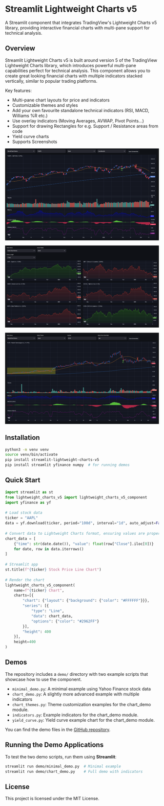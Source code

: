 # Streamlit Lightweight Charts v5

A Streamlit component that integrates TradingView's Lightweight Charts v5 library, providing interactive financial charts with multi-pane support for technical analysis.

## Overview

Streamlit Lightweight Charts v5 is built around version 5 of the TradingView Lightweight Charts library, which introduces powerful multi-pane capabilities perfect for technical analysis. This component allows you to create great looking financial charts with multiple indicators stacked vertically, similar to popular trading platforms.

Key features:

- Multi-pane chart layouts for price and indicators
- Customizable themes and styles
- Add your own favourite standalone technical indicators (RSI, MACD, Williams %R etc.)
- Use overlay indicators (Moving Averages, AVWAP, Pivot Points...)
- Support for drawing Rectangles for e.g. Support / Resistance areas from code
- Yield curve charts
- Supports Screenshots

![Screenshot](https://github.com/locupleto/streamlit-lightweight-charts-v5/raw/main/Screenshot_1.png)

![Screenshot](https://github.com/locupleto/streamlit-lightweight-charts-v5/raw/main/Screenshot_2.png)

![Screenshot](https://github.com/locupleto/streamlit-lightweight-charts-v5/raw/main/Screenshot_3.png)

## Installation

```bash
python3 -m venv venv
source venv/bin/activate
pip install streamlit-lightweight-charts-v5
pip install streamlit yfinance numpy  # for running demos
```

## Quick Start

```python
import streamlit as st
from lightweight_charts_v5 import lightweight_charts_v5_component
import yfinance as yf

# Load stock data
ticker = "AAPL"
data = yf.download(ticker, period="100d", interval="1d", auto_adjust=False) 

# Convert data to Lightweight Charts format, ensuring values are proper floats
chart_data = [
    {"time": str(date.date()), "value": float(row["Close"].iloc[0])}  
    for date, row in data.iterrows()
]

# Streamlit app
st.title(f"{ticker} Stock Price Line Chart")

# Render the chart
lightweight_charts_v5_component(
    name=f"{ticker} Chart",
    charts=[{
        "chart": {"layout": {"background": {"color": "#FFFFFF"}}},
        "series": [{
            "type": "Line",
            "data": chart_data,
            "options": {"color": "#2962FF"}
        }],
        "height": 400
    }],
    height=400
)
```

## Demos

The repository includes a `demo/` directory with two example scripts that showcase how to use the component.

- `minimal_demo.py`: A minimal example using Yahoo Finance stock data
- `chart_demo.py`: A slightly more advanced example with multiple indicators
- `chart_themes.py`: Theme customization examples for the chart_demo module.
- `indicators.py`: Example indicators for the chart_demo module.
- `yield_curve.py`: Yield curve example chart for the chart_demo module.

You can find the demo files in the [GitHub repository](https://github.com/locupleto/streamlit-lightweight-charts-v5/tree/main/demo).

## Running the Demo Applications 

To test the two demo scripts, run them using **Streamlit**:

```bash
streamlit run demo/minimal_demo.py  # Minimal example
streamlit run demo/chart_demo.py    # Full demo with indicators
```

## License

This project is licensed under the MIT License.
